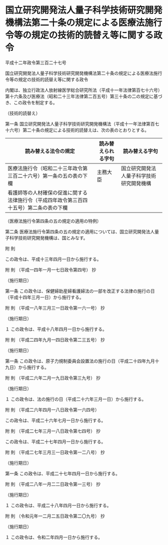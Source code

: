 # 国立研究開発法人量子科学技術研究開発機構法第二十条の規定による医療法施行令等の規定の技術的読替え等に関する政令

平成十二年政令第三百二十七号

国立研究開発法人量子科学技術研究開発機構法第二十条の規定による医療法施行令等の規定の技術的読替え等に関する政令

内閣は、独立行政法人放射線医学総合研究所法（平成十一年法律第百七十六号）第十六条及び医療法（昭和二十三年法律第二百五号）第三十条の二の規定に基づき、この政令を制定する。

（技術的読替え）

第一条 国立研究開発法人量子科学技術研究開発機構法（平成十一年法律第百七十六号）第二十条の規定による技術的読替えは、次の表のとおりとする。

読み替える法令の規定 | 読み替えられる字句 | 読み替える字句  
---|---|---  
医療法施行令（昭和二十三年政令第三百二十六号）第一条の五の表の下欄 | 主務大臣 | 国立研究開発法人量子科学技術研究開発機構  
看護師等の人材確保の促進に関する法律施行令（平成四年政令第三百四十五号）第二条の表の下欄 |  |   
  
（医療法施行令第四条の五の規定の適用の特例）

第二条 医療法施行令第四条の五の規定の適用については、国立研究開発法人量子科学技術研究開発機構は、国とみなす。

附 則

この政令は、平成十三年四月一日から施行する。

附 則 （平成一四年一月一七日政令第四号） 抄

（施行期日）

第一条 この政令は、保健婦助産婦看護婦法の一部を改正する法律の施行の日（平成十四年三月一日）から施行する。

附 則 （平成一八年三月三一日政令第一六一号） 抄

（施行期日）

１ この政令は、平成十八年四月一日から施行する。

附 則 （平成二四年九月一四日政令第二三五号） 抄

（施行期日）

第一条 この政令は、原子力規制委員会設置法の施行の日（平成二十四年九月十九日）から施行する。

附 則 （平成二六年二月一九日政令第三九号） 抄

（施行期日）

１ この政令は、法の施行の日（平成二十六年三月一日）から施行する。

附 則 （平成二六年四月一八日政令第一六四号）

この政令は、平成二十六年七月一日から施行する。

附 則 （平成二七年三月一八日政令第七四号） 抄

この政令は、平成二十七年四月一日から施行する。

附 則 （平成二七年三月三一日政令第一二八号） 抄

（施行期日）

第一条 この政令は、平成二十七年四月一日から施行する。

附 則 （平成二八年一月二二日政令第一三号） 抄

（施行期日）

１ この政令は、平成二十八年四月一日から施行する。

附 則 （令和元年一二月二五日政令第二〇九号） 抄

（施行期日）

１ この政令は、令和二年四月一日から施行する。
